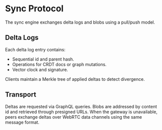 # Sync Protocol

The sync engine exchanges delta logs and blobs using a pull/push model.

## Delta Logs
Each delta log entry contains:
- Sequential id and parent hash.
- Operations for CRDT docs or graph mutations.
- Vector clock and signature.

Clients maintain a Merkle tree of applied deltas to detect divergence.

## Transport
Deltas are requested via GraphQL queries. Blobs are addressed by content id and retrieved through presigned URLs. When the gateway is unavailable, peers exchange deltas over WebRTC data channels using the same message format.
